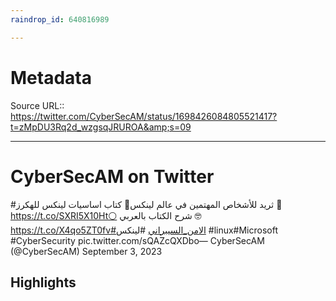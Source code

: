 ```yaml
---
raindrop_id: 640816989

---
```


# Metadata
Source URL:: https://twitter.com/CyberSecAM/status/1698426084805521417?t=zMpDU3Rq2d_wzgsqJRUROA&amp;s=09


---
# CyberSecAM on Twitter

#ثريد للأشخاص المهتمين في عالم لينكس🔴 كتاب اساسيات لينكس للهكرز 🥷https://t.co/SXRI5X10Ht⚪ شرح الكتاب بالعربي 🤓https://t.co/X4qo5ZT0fv#الامن_السيبراني #لينكس #linux#Microsoft #CyberSecurity pic.twitter.com/sQAZcQXDbo— CyberSecAM (@CyberSecAM) September 3, 2023

## Highlights
